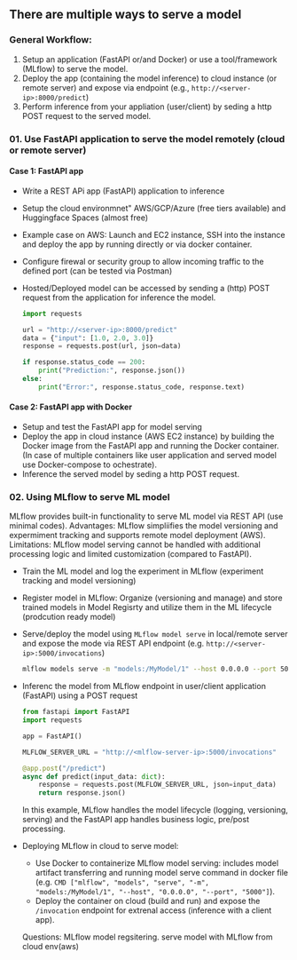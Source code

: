 ## There are multiple ways to serve a model

### General Workflow:
1. Setup an application (FastAPI or/and Docker) or use a tool/framework (MLflow) to serve the model.
2. Deploy the app (containing the model inference) to cloud instance (or remote server) and expose via endpoint (e.g., `http://<server-ip>:8000/predict`)
3. Perform inference from your appliation (user/client) by seding a http POST request to the served model.


### 01. Use FastAPI application to serve the model remotely (cloud or remote server)

#### Case 1: FastAPI app

- Write a REST APi app (FastAPI) application to inference 
- Setup the cloud environmnet" AWS/GCP/Azure (free tiers available) and Huggingface Spaces (almost free)
- Example case on AWS: Launch and EC2 instance, SSH into the instance and deploy the app by running directly or via docker container.
- Configure firewal or security group to allow incoming traffic to the defined port (can be tested via Postman)
- Hosted/Deployed model can be accessed by sending a (http) POST request from the application for inference the model.

    ```python
    import requests

    url = "http://<server-ip>:8000/predict"
    data = {"input": [1.0, 2.0, 3.0]}
    response = requests.post(url, json=data)

    if response.status_code == 200:
        print("Prediction:", response.json())
    else:
        print("Error:", response.status_code, response.text)
    ```

#### Case 2: FastAPI app with Docker

- Setup and test the FastAPI app for model serving
- Deploy the app in cloud instance (AWS EC2 instance) by building the Docker image from the FastAPI app and running the Docker container. (In case of multiple containers like user application and served model use Docker-compose to ochestrate).
- Inference the served model by seding a http POST request.

### 02. Using MLflow to serve ML model 

MLflow provides built-in functionality to serve ML model via REST API (use minimal codes). Advantages: MLflow simpliifies the model versioning and expermiment tracking and supports remote model deployment (AWS). Limitations: MLflow model serving cannot be handled with additional processing logic and limited customization (compared to FastAPI).

- Train the ML model and log the experiment in MLflow (experiment tracking and model versioning)
- Register model in MLflow: Organize (versioning and manage) and store trained models in Model Regisrty and utilize them in the ML lifecycle (prodcution ready model)
- Serve/deploy the model using `MLflow model serve` in local/remote server and expose the mode via REST API endpoint (e.g. `http://<server-ip>:5000/invocations`)
    ```bash 
    mlflow models serve -m "models:/MyModel/1" --host 0.0.0.0 --port 5000
    ```
- Inferenc the model from MLflow endpoint in user/client application (FastAPI) using a POST request
    ```python
    from fastapi import FastAPI
    import requests

    app = FastAPI()

    MLFLOW_SERVER_URL = "http://<mlflow-server-ip>:5000/invocations"

    @app.post("/predict")
    async def predict(input_data: dict):
        response = requests.post(MLFLOW_SERVER_URL, json=input_data)
        return response.json()
    ```
    In this example, MLflow handles the model lifecycle (logging, versioning, serving) and the FastAPI app handles business logic, pre/post processing.

- Deploying MLflow in cloud to serve model:
    - Use Docker to containerize MLflow model serving: includes model artifact transferring and running model serve command in docker file (e.g. `CMD ["mlflow", "models", "serve", "-m", "models:/MyModel/1", "--host", "0.0.0.0", "--port", "5000"]`).
    - Deploy the container on cloud (build and run) and expose the `/invocation` endpoint for extrenal access (inference with a client app).


    Questions: MLflow model regsitering. serve model with MLflow from cloud env(aws)




